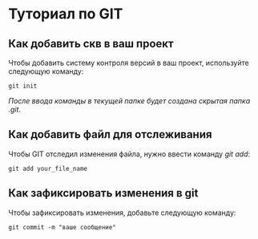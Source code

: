 # Туториал по GIT

## Как добавить скв в ваш проект

Чтобы добавить систему контроля версий в ваш проект, используйте следующую команду:

```
git init
```
*После ввода команды в текущей папке будет создана скрытая папка .git*.

## Как добавить файл для отслеживания

Чтобы GIT отследил изменения файла, нужно ввести команду *git add*:
```
git add your_file_name
```
## Как зафиксировать изменения в git

Чтобы зафиксировать изменения, добавьте следующую команду:
```
git commit -m "ваше сообщение"
```

